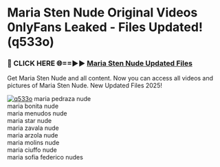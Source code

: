 # Maria Sten Nude Original Videos 0nlyFans Leaked - Files Updated! (q533o)

<h3>🔴 CLICK HERE 🌐==►► <a href="https://tinyurl.com/52m3yx9h" rel="nofollow">Maria Sten Nude Updated Files</a></h3>

Get Maria Sten Nude and all content. Now you can access all videos and pictures of Maria Sten Nude. New Updated Files 2025!

[![q533o](https://i.imgur.com/TnHtlc8.gif)](https://tinyurl.com/52m3yx9h)
maria pedraza nude<br>
maria bonita nude<br>
maria menudos nude<br>
maria star nude<br>
maria zavala nude<br>
maria arzola nude<br>
maria molins nude<br>
maria ciuffo nude<br>
maria sofia federico nudes